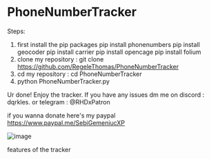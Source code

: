 # PhoneNumberTracker
Steps:
1. first install the pip packages
pip install phonenumbers
pip install geocoder
pip install carrier
pip install opencage
pip install folium
2. clone my repository : git clone https://github.com/RegeleThomas/PhoneNumberTracker
3. cd my repository : cd PhoneNumberTracker
4. python PhoneNumberTracker.py

Ur done! Enjoy the tracker. If you have any issues dm me on discord : dqrkles.
or telegram : @RHDxPatron

if you wanna donate here's my paypal  https://www.paypal.me/SebiGemeniucXP

![image](https://github.com/user-attachments/assets/09ac0327-295e-4a33-a160-6c5cd84033c6)

features of the tracker

